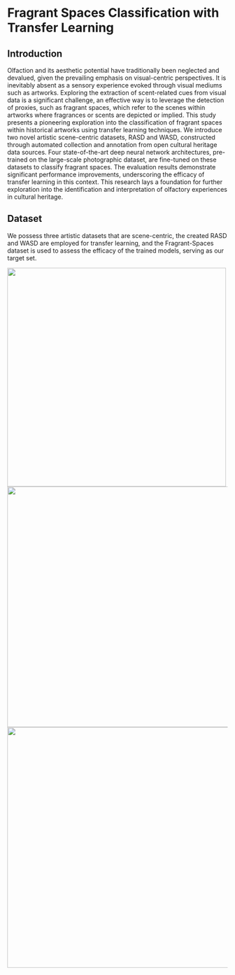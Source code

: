 # Fragrant Spaces Classification with Transfer Learning
## Introduction
Olfaction and its aesthetic potential have traditionally been neglected and devalued, given the prevailing emphasis on visual-centric perspectives. It is inevitably absent as a sensory experience evoked through visual mediums such as artworks. Exploring the extraction of scent-related cues from visual data is a significant challenge, an effective way is to leverage the detection of proxies,  such as fragrant spaces, which refer to the scenes within artworks where fragrances or scents are depicted or implied. 
This study presents a pioneering exploration into the classification of fragrant spaces within historical artworks using transfer learning techniques. We introduce two novel artistic scene-centric datasets, RASD and WASD, constructed through automated collection and annotation from open cultural heritage data sources. Four state-of-the-art deep neural network architectures, pre-trained on the large-scale photographic dataset, are fine-tuned on these datasets to classify fragrant spaces. The evaluation results demonstrate significant performance improvements, underscoring the efficacy of transfer learning in this context. This research lays a foundation for further exploration into the identification and interpretation of olfactory experiences in cultural heritage.

## Dataset
We possess three artistic datasets that are scene-centric, the created RASD and WASD are employed for transfer learning, and the Fragrant-Spaces dataset is used to assess the efficacy of the trained models, serving as our target set. 

<img width='500' src='https://github.com/Shu-Shine/Fragrant_Spaces_Classification_with_Transfer_Learning/blob/main/images/t1.jpg'>
<img width='550' src='https://github.com/Shu-Shine/Fragrant_Spaces_Classification_with_Transfer_Learning/blob/main/images/asd.jpg'>
<img width='550' src='https://github.com/Shu-Shine/Fragrant_Spaces_Classification_with_Transfer_Learning/blob/main/images/f.jpg'>

